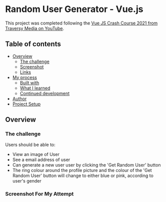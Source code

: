 # Random User Generator - Vue.js

This project was completed following the [Vue JS Crash Course 2021 from Traversy Media on YouTube](https://www.youtube.com/watch?v=qZXt1Aom3Cs).

## Table of contents

- [Overview](#overview)
  - [The challenge](#the-challenge)
  - [Screenshot](#screenshot-for-my-attempt)
  - [Links](#links)
- [My process](#my-process)
  - [Built with](#built-with)
  - [What I learned](#what-i-learned)
  - [Continued development](#continued-development)
- [Author](#author)
- [Project Setup](#project-setup)

## Overview

### The challenge

Users should be able to:

- View an image of User
- See a email address of user
- Can generate a new user user by clicking the 'Get Random User' button
- The ring colour around the profile picture and the colour of the 'Get Random User' button will change to either blue or pink, according to user's gender


### Screenshot For My Attempt

<!-- ![View of all tasks with add task form toggled off](./screenshots/viewOfAllTasks.png)

![View of all tasks with add task form toggled on](./screenshots/viewOfAddTaskForm.png)


### Links

- Solution URL: [View Solution](https://github.com/AbdulMiah/vue-task_tracker)


### Built with

- Vue.js
- Semantic HTML5 markup
- CSS custom properties


### What I learned

- How to create Vue components
- How to route pages together in Vue
- How to connect to a server that holds data


### Continued development

In the future, I would like to add an edit page that will allow the user to edit the tasks. This could be useful when, for example, you want to change a date or time on a task.


## Author

- Abdul Muktadir Miah - [@AbdulMiah](https://github.com/AbdulMiah)


## Project setup
```
npm install
```

### Compiles and hot-reloads for development
```
npm run serve
```

### Compiles and runs backend server that stores data in a json file
```
npm run backend
```

### Compiles and minifies for production
```
npm run build
```

### Customize configuration
See [Configuration Reference](https://cli.vuejs.org/config/). -->
